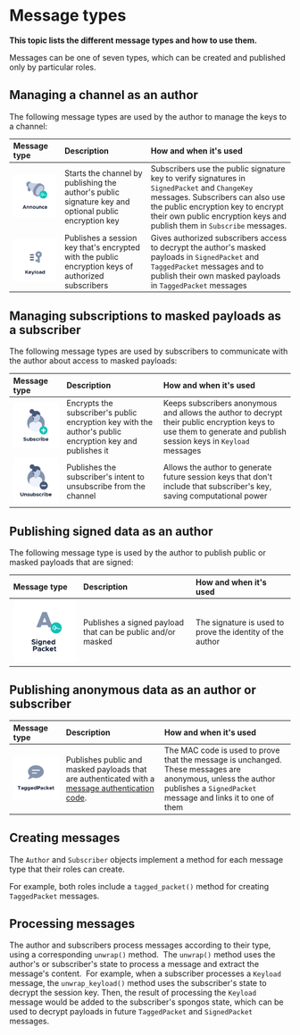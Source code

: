 # Message types

**This topic lists the different message types and how to use them.**

Messages can be one of seven types, which can be created and published only by particular roles.

## Managing a channel as an author

The following message types are used by the author to manage the keys to a channel:

|**Message type**| **Description**| **How and when it's used**|
|:-----------|:-----------|:---------------------------------------|
|![Announce](../images/announce.png)| Starts the channel by publishing the author's public signature key and optional public encryption key | Subscribers use the public signature key to verify signatures in `SignedPacket` and `ChangeKey` messages. Subscribers can also use the public encryption key to encrypt their own public encryption keys and publish them in `Subscribe` messages.|
|![Keyload](../images/keyload.png)| Publishes a session key that's encrypted with the public encryption keys of authorized subscribers|Gives authorized subscribers access to decrypt the author's masked payloads in `SignedPacket` and `TaggedPacket` messages and to publish their own masked payloads in `TaggedPacket` messages|

## Managing subscriptions to masked payloads as a subscriber

The following message types are used by subscribers to communicate with the author about access to masked payloads:

|**Message type**| **Description**|  **How and when it's used**|
|:-----------|:-----------|:---------------------------------------|
|![Subscribe](../images/subscribe.png)|Encrypts the subscriber's public encryption key with the author's public encryption key and publishes it| Keeps subscribers anonymous and allows the author to decrypt their public encryption keys to use them to generate and publish session keys in  `Keyload` messages
|![Unsubscribe](../images/unsubscribe.png)| Publishes the subscriber's intent to unsubscribe from the channel|Allows the author to generate future session keys that don't include that subscriber's key, saving computational power

## Publishing signed data as an author

The following message type is used by the author to publish public or masked payloads that are signed:

|**Message type**| **Description**|  **How and when it's used**|
|:-----------|:-----------|:---------------------------------------|
|![SignedPacket](../images/signedpacket.png)|Publishes a signed payload that can be public and/or masked | The signature is used to prove the identity of the author|

## Publishing anonymous data as an author or subscriber

|**Message type**| **Description**|  **How and when it's used**|
|:-----------|:-----------|:---------------------------------------|
|![TaggedPacket](../images/taggedpacket.png)| Publishes public and masked payloads that are authenticated with a [message authentication code](https://searchsecurity.techtarget.com/definition/message-authentication-code-MAC). |The MAC code is used to prove that the message is unchanged. These messages are anonymous, unless the author publishes a `SignedPacket` message and links it to one of them|

## Creating messages

The `Author` and `Subscriber` objects implement a method for each message type that their roles can create.

For example, both roles include a `tagged_packet()` method for creating `TaggedPacket` messages.

## Processing messages

The author and subscribers process messages according to their type, using a corresponding `unwrap()` method.
​
The `unwrap()` method uses the author's or subscriber's state to process a message and extract the message's content.
​
For example, when a subscriber processes a `Keyload` message, the `unwrap_keyload()` method uses the subscriber's state to decrypt the session key. Then, the result of processing the `Keyload` message would be added to the subscriber's spongos state, which can be used to decrypt payloads in future `TaggedPacket` and `SignedPacket` messages.